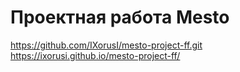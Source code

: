 # Проектная работа Mesto
https://github.com/IXorusI/mesto-project-ff.git
https://ixorusi.github.io/mesto-project-ff/